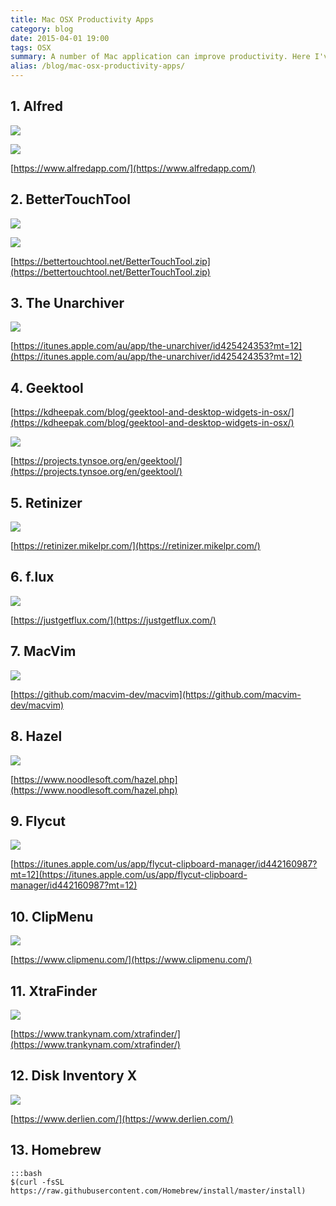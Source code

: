 ```yaml
---
title: Mac OSX Productivity Apps
category: blog
date: 2015-04-01 19:00
tags: OSX
summary: A number of Mac application can improve productivity. Here I've complied my favourite useful Mac applications ...
alias: /blog/mac-osx-productivity-apps/
---
```



## 1. Alfred

![](https://www.alfredapp.com/images/features/main/open_applications_files@2x.jpg)

![](https://www.alfredapp.com/images/features/sub/calculator_dictionary@2x.jpg)

[https://www.alfredapp.com/](https://www.alfredapp.com/)

## 2. BetterTouchTool 

![](https://boastr.net/img/btt/5.jpg)

![](https://boastr.net/img/btt/2.jpg)

[https://bettertouchtool.net/BetterTouchTool.zip](https://bettertouchtool.net/BetterTouchTool.zip)

## 3. The Unarchiver

![](https://a5.mzstatic.com/au/r30/Purple/v4/36/bd/50/36bd50d5-7e55-6b4b-66fd-6d41114a9d97/screen800x500.jpeg)

[https://itunes.apple.com/au/app/the-unarchiver/id425424353?mt=12](https://itunes.apple.com/au/app/the-unarchiver/id425424353?mt=12)

## 4. Geektool

[https://kdheepak.com/blog/geektool-and-desktop-widgets-in-osx/](https://kdheepak.com/blog/geektool-and-desktop-widgets-in-osx/)

![](https://lh4.googleusercontent.com/TZkEbkEUgfXVhtL3XNgQ8tYNuaO_WF_WhgtuN0nYGJEx=s0)

[https://projects.tynsoe.org/en/geektool/](https://projects.tynsoe.org/en/geektool/)

## 5. Retinizer

![](https://i.imgur.com/PxEwv.png)

[https://retinizer.mikelpr.com/](https://retinizer.mikelpr.com/)

## 6. f.lux

![](https://justgetflux.com/flux-shot.png)

[https://justgetflux.com/](https://justgetflux.com/)

## 7. MacVim

![](https://macvim.googlecode.com/files/MacVim-screenshot-10.jpg)

[https://github.com/macvim-dev/macvim](https://github.com/macvim-dev/macvim)

## 8. Hazel

![](https://www.noodlesoft.com/images/feature/whatsnew.png)

[https://www.noodlesoft.com/hazel.php](https://www.noodlesoft.com/hazel.php)

## 9. Flycut

![](https://a4.mzstatic.com/us/r30/Purple/v4/0d/aa/55/0daa5524-f58b-a5bf-be16-ed4219c67318/screen800x500.jpeg)

[https://itunes.apple.com/us/app/flycut-clipboard-manager/id442160987?mt=12](https://itunes.apple.com/us/app/flycut-clipboard-manager/id442160987?mt=12)

## 10. ClipMenu

![](https://www.clipmenu.com/images/screenshot/home/screenshot.jpg)

[https://www.clipmenu.com/](https://www.clipmenu.com/)

## 11. XtraFinder

![](https://www.trankynam.com/xtrafinder/screenshots/XtraFinderScreenshot7.png)

[https://www.trankynam.com/xtrafinder/](https://www.trankynam.com/xtrafinder/)

## 12. Disk Inventory X

![](https://www.derlien.com/assets/main.jpg)

[https://www.derlien.com/](https://www.derlien.com/)

## 13. Homebrew

    :::bash
    $(curl -fsSL https://raw.githubusercontent.com/Homebrew/install/master/install) 
